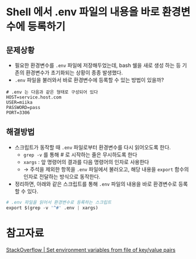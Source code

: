 # Shell 에서 .env 파일의 내용을 바로 환경변수에 등록하기

## 문제상황

- 필요한 환경변수를 `.env` 파일에 저장해두었는데, bash 쉘을 새로 생성 하는 등 기존의 환경변수가 초기화되는 상황이 종종 발생했다.
- `.env` 파일을 불러와서 바로 환경변수에 등록할 수 있는 방법이 있을까?

```
# .env 는 다음과 같은 형태로 구성되어 있다
HOST=service.host.com
USER=miika
PASSWORD=pass
PORT=3306
```

## 해결방법

- 스크립트가 동작할 때 `.env` 파일로부터 환경변수를 다시 읽어오도록 한다.
    - `grep -v` 를 통해 # 로 시작하는 줄은 무시하도록 한다
    - `xargs` : 앞 명령어의 결과를 다음 명령어의 인자로 사용한다
    - → 주석을 제외한 항목을 `.env` 파일에서 불러오고, 해당 내용을 `export` 함수의 인자로 전달하는 방식으로 동작한다.
- 정리하면, 아래와 같은 스크립트를 통해 `.env` 파일의 내용을 바로 환경변수로 등록할 수 있다.

```python
# .env 파일을 읽어서 환경변수로 등록하는 스크립트
export $(grep -v '^#' .env | xargs)
```

# 참고자료

[StackOverflow | Set environment variables from file of key/value pairs](https://stackoverflow.com/a/20909045)

